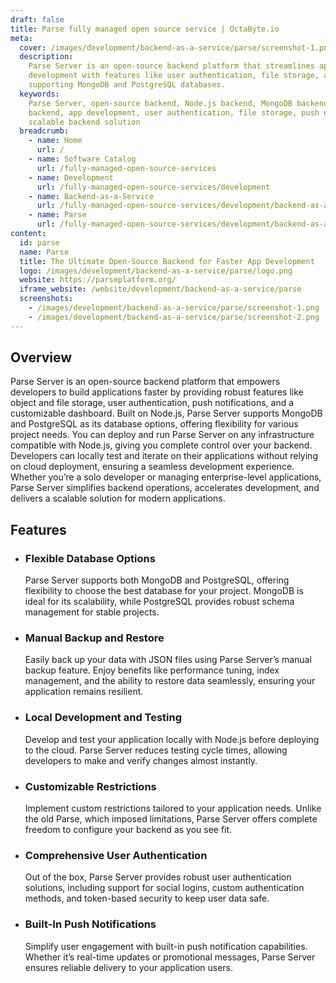 ```yaml
---
draft: false
title: Parse fully managed open source service | OctaByte.io
meta:
  cover: /images/development/backend-as-a-service/parse/screenshot-1.png
  description:
    Parse Server is an open-source backend platform that streamlines app
    development with features like user authentication, file storage, and push notifications,
    supporting MongoDB and PostgreSQL databases.
  keywords:
    Parse Server, open-source backend, Node.js backend, MongoDB backend, PostgreSQL
    backend, app development, user authentication, file storage, push notifications,
    scalable backend solution
  breadcrumb:
    - name: Home
      url: /
    - name: Software Catalog
      url: /fully-managed-open-source-services
    - name: Development
      url: /fully-managed-open-source-services/development
    - name: Backend-as-a-Service
      url: /fully-managed-open-source-services/development/backend-as-a-service
    - name: Parse
      url: /fully-managed-open-source-services/development/backend-as-a-service/parse
content:
  id: parse
  name: Parse
  title: The Ultimate Open-Source Backend for Faster App Development
  logo: /images/development/backend-as-a-service/parse/logo.png
  website: https://parseplatform.org/
  iframe_website: /website/development/backend-as-a-service/parse
  screenshots:
    - /images/development/backend-as-a-service/parse/screenshot-1.png
    - /images/development/backend-as-a-service/parse/screenshot-2.png
---
```


## Overview

Parse Server is an open-source backend platform that empowers developers to build applications faster by providing robust features like object and file storage, user authentication, push notifications, and a customizable dashboard. Built on Node.js, Parse Server supports MongoDB and PostgreSQL as its database options, offering flexibility for various project needs. You can deploy and run Parse Server on any infrastructure compatible with Node.js, giving you complete control over your backend. Developers can locally test and iterate on their applications without relying on cloud deployment, ensuring a seamless development experience. Whether you’re a solo developer or managing enterprise-level applications, Parse Server simplifies backend operations, accelerates development, and delivers a scalable solution for modern applications.

## Features

- ### Flexible Database Options

  Parse Server supports both MongoDB and PostgreSQL, offering flexibility to choose the best database for your project. MongoDB is ideal for its scalability, while PostgreSQL provides robust schema management for stable projects.

- ### Manual Backup and Restore

  Easily back up your data with JSON files using Parse Server’s manual backup feature. Enjoy benefits like performance tuning, index management, and the ability to restore data seamlessly, ensuring your application remains resilient.

- ### Local Development and Testing

  Develop and test your application locally with Node.js before deploying to the cloud. Parse Server reduces testing cycle times, allowing developers to make and verify changes almost instantly.

- ### Customizable Restrictions

  Implement custom restrictions tailored to your application needs. Unlike the old Parse, which imposed limitations, Parse Server offers complete freedom to configure your backend as you see fit.

- ### Comprehensive User Authentication

  Out of the box, Parse Server provides robust user authentication solutions, including support for social logins, custom authentication methods, and token-based security to keep user data safe.

- ### Built-In Push Notifications

  Simplify user engagement with built-in push notification capabilities. Whether it’s real-time updates or promotional messages, Parse Server ensures reliable delivery to your application users.
